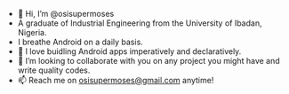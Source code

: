 - 👋 Hi, I’m @osisupermoses
- A graduate of Industrial Engineering from the University of Ibadan, Nigeria.
- I breathe Android on a daily basis.
- 👀 I love buidling Android apps imperatively and declaratively.
- 💞️ I’m looking to collaborate with you on any project you might have and write quality codes.
- 📫 Reach me on osisupermoses@gmail.com anytime!

<!---
osisupermoses/osisupermoses is a ✨ special ✨ repository because its `README.md` (this file) appears on your GitHub profile.
You can click the Preview link to take a look at your changes.
--->

